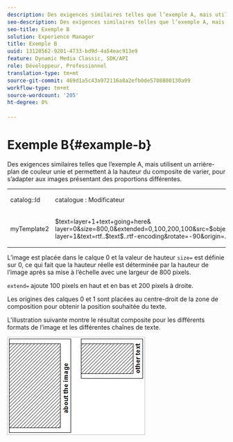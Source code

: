 ```yaml
---
description: Des exigences similaires telles que l’exemple A, mais utilisent un arrière-plan de couleur unie et permettent à la hauteur du composite de varier, pour s’adapter aux images présentant des proportions différentes.
seo-description: Des exigences similaires telles que l’exemple A, mais utilisent un arrière-plan de couleur unie et permettent à la hauteur du composite de varier, pour s’adapter aux images présentant des proportions différentes.
seo-title: Exemple B
solution: Experience Manager
title: Exemple B
uuid: 13120562-9201-4733-bd9d-4a54eac913e9
feature: Dynamic Media Classic, SDK/API
role: Développeur, Professionnel
translation-type: tm+mt
source-git-commit: 469d1a5c43a972116a8a2efb0de5708800130a99
workflow-type: tm+mt
source-wordcount: '205'
ht-degree: 0%

---
```



# Exemple B{#example-b}

Des exigences similaires telles que l’exemple A, mais utilisent un arrière-plan de couleur unie et permettent à la hauteur du composite de varier, pour s’adapter aux images présentant des proportions différentes.

<table id="simpletable_37BA3B2A75A9468C9ADEBBC034BADAE7"> 
 <tr class="strow"> 
  <td class="stentry"> <p><span class="codeph"> catalog::Id</span> </p> </td> 
  <td class="stentry"> <p><span class="codeph"> catalogue : Modificateur</span> </p></td> 
 </tr> 
 <tr class="strow"> 
  <td class="stentry"> <p><span class="codeph"> myTemplate2</span> </p></td> 
  <td class="stentry"> <p><span class="codeph"> $text=layer+1+text+going+here&amp; layer=0&amp;size=800,0&amp;extended=0,100,200,100&amp;src=$object$&amp;originN=.5,0&amp; layer=1&amp;text=rtf..$text$..rtf-encoding&amp;rotate=-90&amp;origin=.5,0&amp;posN=0,5,0</span> </p></td> 
 </tr> 
</table>

L’image est placée dans le calque 0 et la valeur de hauteur `size=` est définie sur 0, ce qui fait que la hauteur réelle est déterminée par la hauteur de l’image après sa mise à l’échelle avec une largeur de 800 pixels.

`extend=` ajoute 100 pixels en haut et en bas et 200 pixels à droite.

Les origines des calques 0 et 1 sont placées au centre-droit de la zone de composition pour obtenir la position souhaitée du texte.

L’illustration suivante montre le résultat composite pour les différents formats de l’image et les différentes chaînes de texte.

![](assets/exampleb.png)

